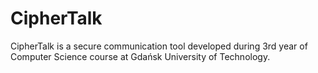 # CipherTalk

CipherTalk is a secure communication tool developed during 3rd year of Computer Science course at Gdańsk University of Technology.

